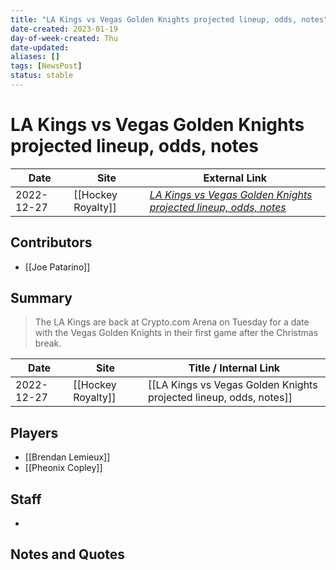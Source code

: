 ```yaml
---
title: "LA Kings vs Vegas Golden Knights projected lineup, odds, notes"
date-created: 2023-01-19
day-of-week-created: Thu
date-updated: 
aliases: []
tags: [NewsPost]
status: stable
---
```


# LA Kings vs Vegas Golden Knights projected lineup, odds, notes

| Date       | Site               | External Link                                                                                                                                                          |
| ---------- | ------------------ | ---------------------------------------------------------------------------------------------------------------------------------------------------------------------- |
| 2022-12-27 | [[Hockey Royalty]] | [*LA Kings vs Vegas Golden Knights projected lineup, odds, notes*](https://hockeyroyalty.com/2022/12/27/la-kings-vs-vegas-golden-knights-projected-lineup-odds-notes/) |

## Contributors
- [[Joe Patarino]]

## Summary
> The LA Kings are back at Crypto.com Arena on Tuesday for a date with the Vegas Golden Knights in their first game after the Christmas break.

| Date       | Site               | Title / Internal Link                                              |
| ---------- | ------------------ | ------------------------------------------------------------------ |
| 2022-12-27 | [[Hockey Royalty]] | [[LA Kings vs Vegas Golden Knights projected lineup, odds, notes]] |

## Players
- [[Brendan Lemieux]]
- [[Pheonix Copley]]

## Staff
- 

## Notes and Quotes

